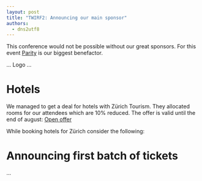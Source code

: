 ```yaml
---
layout: post
title: "TWIRF2: Announcing our main sponsor"
authors:
  - dns2utf8
---
```


This conference would not be possible without our great sponsors.
For this event [Parity](https://parity.io/) is our biggest benefactor.

... Logo ...

# Hotels

We managed to get a deal for hotels with Zürich Tourism.
They allocated rooms for our attendees which are 10% reduced.
The offer is valid until the end of august: [Open offer](https://www.zuerich.com/en/visit/rustfest-zuerich)

While booking hotels for Zürich consider the following:


# Announcing first batch of tickets

...
